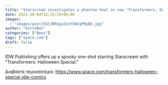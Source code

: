 ```yaml
---
title: "Starscream investigates a phantom howl in new 'Transformers: Halloween Special'"
date: 2021-10-04T12:15:23+00:00
images:
  - "images/post/EGC3RRGgaJzoY5WVqPRpBU.jpg"
author: "AstroBot"
categories: ["News"]
tags: ["space.com"]
draft: false
---
```


IDW Publishing offers up a spooky one-shot starring Starscream with "Transformers: Halloween Special." 

Διαβάστε περισσότερα: https://www.space.com/transformers-halloween-special-idw-comics
